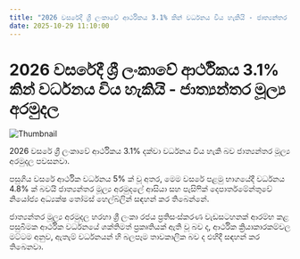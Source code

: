 ```yaml
---
title: "2026 වසරේදී ශ්‍රී ලංකාවේ ආර්ථිකය 3.1% කින් වර්ධනය විය හැකියි - ජාත්‍යන්තර මූල්‍ය අරමුදල"
date: 2025-10-29 11:10:00
---
```


# 2026 වසරේදී ශ්‍රී ලංකාවේ ආර්ථිකය 3.1% කින් වර්ධනය විය හැකියි - ජාත්‍යන්තර මූල්‍ය අරමුදල

![Thumbnail](https://helakuru.sgp1.cdn.digitaloceanspaces.com/esana/images/lib/imf.jpg)

2026 වසරේ ශ්‍රී ලංකාවේ ආර්ථිකය 3.1% දක්වා වර්ධනය විය හැකි බව ජාත්‍යන්තර මූල්‍ය අරමුදල පවසනවා.

පසුගිය වසරේ ආර්ථික වර්ධනය 5% ක් වූ අතර, මෙම වසරේ පළමු භාගයේදී වර්ධනය 4.8% ක් බවයි ජාත්‍යන්තර මූල්‍ය අරමුදලේ ආසියා සහ පැසිෆික් දෙපාර්තමේන්තුවේ නියෝජ්‍ය අධ්‍යක්ෂ තෝමස් හෙල්බ්ලින් සඳහන් කර තිබෙන්නේ.

ජාත්‍යන්තර මූල්‍ය අරමුදල හරහා ශ්‍රී ලංකා රජය ප්‍රතිසංස්කරණ වැඩසටහනක් ආරම්භ කළ පසුබිමක ආර්ථික වර්ධනයේ ශක්තිමත් ප්‍රකෘතියක් ඇති වූ බව ද, ආර්ථික ක්‍රියාකාරකම්වල මට්ටම අනුව, ඇතැම් වර්ධනයන් හි බලපෑම තාවකාලික බව ද එහිදී සඳහන් කර තිබෙනවා.

